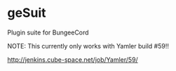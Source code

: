 geSuit
======

Plugin suite for BungeeCord


NOTE: This currently only works with Yamler build #59!!

http://jenkins.cube-space.net/job/Yamler/59/
